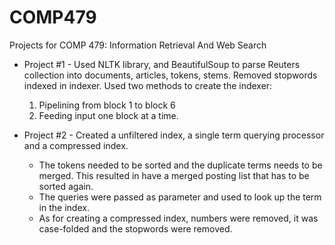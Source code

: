 # COMP479
Projects for COMP 479: Information Retrieval And Web Search

* Project #1 - Used NLTK library, and BeautifulSoup to parse Reuters collection into documents, articles, tokens, stems. Removed stopwords indexed in indexer. Used two methods to create the indexer: 
	1. Pipelining from block 1 to block 6
	2. Feeding input one block at a time.

* Project #2 - Created a unfiltered index, a single term querying processor and a compressed index. 
	* The tokens needed to be sorted and the duplicate terms needs to be merged. This resulted in have a merged posting list that has to be sorted again.
	* The queries were passed as parameter and used to look up the term in the index.
	* As for creating a compressed index, numbers were removed, it was case-folded and the stopwords were removed.
